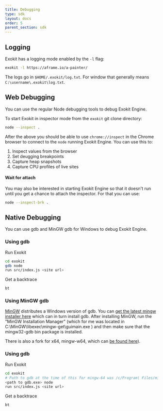 ```yaml
---
title: Debugging
type: sdk
layout: docs
order: 5
parent_section: sdk
---
```


## Logging

Exokit has a logging mode enabled by the `-l` flag:

```sh
exokit -l https://aframe.io/a-painter/
```

The logs go in `$HOME/.exokit/log.txt`. For window that generally means `C:\username\.exokit\log.txt`.

## Web Debugging

You can use the regular Node debugging tools to debug Exokit Engine.

To start Exokit in inspector mode from the `exokit` git clone directory:

```sh
node --inspect .
```

After the above you should be able to use `chrome://inspect` in the Chrome browser to connect to the `node` running Exokit Engine. You can use this to:

1. Inspect values from the browser
1. Set deugging breakpoints
1. Capture heap snapshots
1. Capture CPU profiles of live sites

<!-- #### Example session -->


#### Wait for attach

You may also be interested in starting Exokit Engine so that it doesn't run until you get a chance to attach the inspector. For that you can use:

```sh
node --inspect-brk .
```

## Native Debugging
You can use gdb and MinGW gdb for Windows to debug Exokit Engine.

### Using gdb
Run Exokit
```sh
cd exokit
gdb node
run src/index.js <site url>
```

Get a backtrace
```sh
bt
```

### Using MinGW gdb
[MinGW](http://www.mingw.org/) distributes a Windows version of gdb. You can [get the latest mingw installer here](http://sourceforge.net/projects/mingw/files/) which can in turn install gdb. After installing MinGW, run the "MinGW Installation Manager" (which for me was located in C:\MinGW\libexec\mingw-get\guimain.exe ) and then make sure that the mingw32-gdb bin package is installed.

There is also a fork for x64, mingw-w64, which can [be found here](https://mingw-w64.org/doku.php)).

### Using gdb
Run Exokit
```sh
cd exokit
# Path to gdb at the time of this for mingw-64 was /c/Program\ Files/mingw-w64/x86_64-8.1.0-win32-seh-rt_v6-rev0/mingw64/bin/gdb.exe
<path to gdb.exe> node
run src/index.js <site url>
```

Get a backtrace
```sh
bt
```
